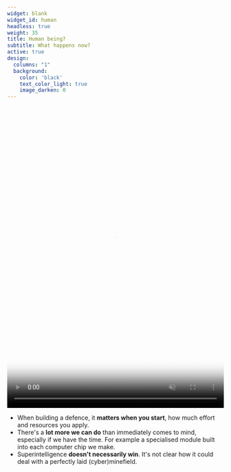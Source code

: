 ```yaml
---
widget: blank
widget_id: human
headless: true
weight: 35
title: Human being?
subtitle: What happens now?
active: true
design:
  columns: "1"
  background:
    color: 'black'
    text_color_light: true
    image_darken: 0
---
```


<video playsinline="" preload="auto" loop="" muted="" autoplay="" tabindex="-1" width="100%" height="100%" src="/media/saioutcome1.mp4" poster="/media/saioutcome1-poster.jpg" style="width:100%;height:100%;max-height:702px;object-fit:contain;object-position:center center;opacity:1"></video>

- When building a defence, it **matters when you start**, how much effort and resources you apply.
- There's a **lot more we can do** than immediately comes to mind, especially if we have the time.  For example a specialised module built into each computer chip we make.
- Superintelligence **doesn't necessarily win**.  It's not clear how it could deal with a perfectly laid (cyber)minefield.
